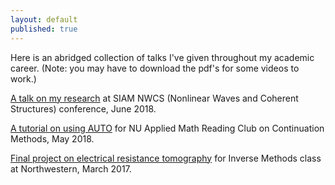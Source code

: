 ```yaml
---
layout: default
published: true
---
```


Here is an abridged collection of talks I've given throughout my academic career. (Note: you may have to download the pdf's for some videos to work.)

[A talk on my research](/talks/SanfordNWCS18.pdf) at SIAM NWCS (Nonlinear Waves and Coherent Structures) conference, June 2018.

[A tutorial on using AUTO](/talks/AUTO_tutorial.pdf ) for NU Applied Math Reading Club on Continuation Methods, May 2018.

[Final project on electrical resistance tomography](/talks/Sanford_ERT_Inverse_Methods.pdf) for Inverse Methods class at Northwestern, March 2017.



